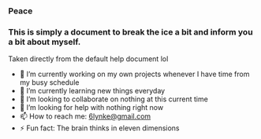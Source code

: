 ### Peace
### This is simply a document to break the ice a bit and inform you a bit about myself. 

Taken directly from the default help document lol

- 🔭 I’m currently working on my own projects whenever I have time from my busy schedule
- 🌱 I’m currently learning new things everyday
- 👯 I’m looking to collaborate on nothing at this current time
- 🤔 I’m looking for help with nothing right now
- 📫 How to reach me: 6lynke@gmail.com
- ⚡ Fun fact: The brain thinks in eleven dimensions
